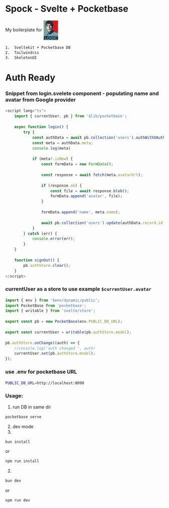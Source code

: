 # Spock - Svelte + Pocketbase

My boilerplate for
<img src="./git_assets/spock.jpg" align="center" height="64" width="48" ></a>

    1.  Sveltekit + Pocketbase DB
    2.  Tailwindcss
    3.  SkeletonUI

# Auth Ready

### Snippet from login.svelete component - populating name and avatar from Google provider

```typescript
<script lang="ts">
	import { currentUser, pb } from '$lib/pocketbase';

	async function login() {
		try {
			const authData = await pb.collection('users').authWithOAuth2({ provider: 'google' });
			const meta = authData.meta;
            console.log(meta)

			if (meta?.isNew) {
				const formData = new FormData();

				const response = await fetch(meta.avatarUrl);

				if (response.ok) {
					const file = await response.blob();
					formData.append('avatar', file);
				}

				formData.append('name', meta.name);

				await pb.collection('users').update(authData.record.id, formData);
			}
		} catch (err) {
			console.error(err);
		}
	}

	function signOut() {
		pb.authStore.clear();
	}
</script>
```

### currentUser as a store to use example `$currentUser.avatar`

```ts
import { env } from '$env/dynamic/public';
import PocketBase from 'pocketbase';
import { writable } from 'svelte/store';

export const pb = new PocketBase(env.PUBLIC_DB_URL);

export const currentUser = writable(pb.authStore.model);

pb.authStore.onChange((auth) => {
	//console.log('auth changed ', auth)
	currentUser.set(pb.authStore.model);
});
```

### use .env for pocketbase URL

```sh
PUBLIC_DB_URL=http://localhost:8090
```

### Usage:

1. run DB in same dir

```bash
pocketbase serve
```

2. dev mode
1.

```bash
bun install
```

or

```bash
npm run install
```

2.

```bash
bun dev
```

or

```bash
npm run dev
```
